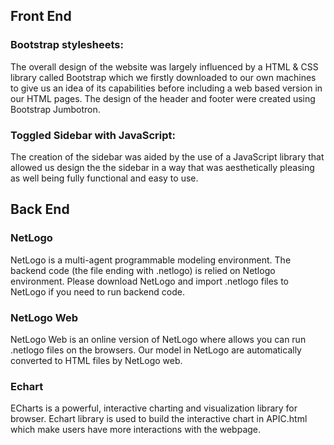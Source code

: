 ## Front End
### Bootstrap stylesheets:
The overall design of the website was largely influenced by a HTML & CSS library called Bootstrap which we firstly downloaded to our own machines to give us an idea of its capabilities before including a web based version in our HTML pages. The design of the header and footer were created using Bootstrap Jumbotron.

### Toggled Sidebar with JavaScript:
The creation of the sidebar was aided by the use of a JavaScript library that allowed us design the the sidebar in a way that was aesthetically pleasing as well being fully functional and easy to use.

## Back End
### NetLogo
NetLogo is a multi-agent programmable modeling environment. The backend code (the file ending with .netlogo) is relied on Netlogo environment. Please download NetLogo and import .netlogo files to NetLogo if you need to run backend code.
### NetLogo Web
NetLogo Web is an online version of NetLogo where allows you can run .netlogo files on the browsers. Our model in NetLogo are automatically converted to HTML files by NetLogo web.
### Echart
ECharts is a powerful, interactive charting and visualization library for browser. Echart library is used to build the interactive chart in APIC.html which make users have more interactions with the webpage.